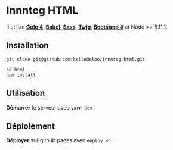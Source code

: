 Innnteg HTML
====================

Il utilise **[Gulp 4](http://gulpjs.com/)**, **[Babel](https://babeljs.io/)**, **[Sass](http://sass-lang.com/)**, **[Twig](https://twig.symfony.com/)**, **[Bootstrap 4](https://getbootstrap.com/)** et Node >= 8.11.1.



## Installation

```
git clone git@github.com:hellodeloo/innnteg-html.git

```

```
cd html
npm install
```



## Utilisation
**Démarrer** le serveur avec `yarn dev`


## Déploiement
**Déployer** sur github pages avec `deploy.sh`
